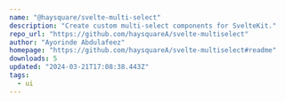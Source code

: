 ```yaml
---
name: "@haysquare/svelte-multi-select"
description: "Create custom multi-select components for SvelteKit."
repo_url: "https://github.com/haysquareA/svelte-multiselect"
author: "Ayorinde Abdulafeez"
homepage: "https://github.com/haysquareA/svelte-multiselect#readme"
downloads: 5
updated: "2024-03-21T17:08:38.443Z"
tags: 
  - ui
---
```

